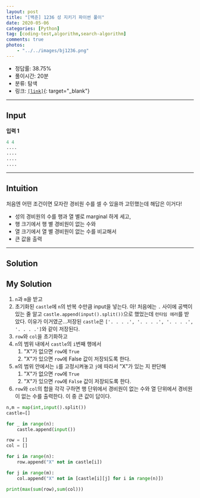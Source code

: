 ```yaml
---
layout: post
title: "[백준] 1236 성 지키기 파이썬 풀이"
date: 2020-05-06
categories: [Python]
tag: [coding-test,algorithm,search-algorithm]
comments: true
photos:
    - "../../images/bj1236.png"
---
```


* 정답률: 38.75%
* 풀이시간: 20분
* 분류: 탐색
* 링크: [`[link]`](https://www.acmicpc.net/problem/1236){: target="_blank"}

----
## Input

**입력 1**

~~~~python
4 4
....
....
....
....
~~~~


---
## Intuition

처음엔 어떤 조건이면 모자란 경비원 수를 셀 수 있을까 고민했는데 해답은 이거다!

* 성의 경비원의 수를 행과 열 별로 marginal 하게 세고, 
* 행 크기에서 행 별 경비원이 없는 수와
* 열 크기에서 열 별 경비원이 없는 수를 비교해서
* 큰 값을 출력


---
## Solution

## My Solution

1. `n`과 `m`을 받고
2. 초기화된 `castle`에 `n`의 반복 수만큼 input을 넣는다. 아! 처음에는 `.` 사이에 공백이 있는 줄 알고 `castle.append(input().split())`으로 했었는데 `런타임 에러`를 받았다. 이유가 이거였군...저장된 `castle`은 `['. . . .', '. . . .', '. . . .', '. . . .']`와 같이 저장된다.
3. `row`와 `col`을 초기화하고
4. `n`의 범위 내에서 `castle`의 `i`번째 행에서  
   1. "X"가 없으면 `row`에 `True`
   2. "X"가 있으면 `row`에 False 값이 저장되도록 한다.
5. `m`의 범위 안에서는 `i`를 고정시켜놓고 `j`에 따라서 "X"가 있는 지 판단해
   1.  "X"가 없으면 `row`에 `True`
   2.  "X"가 있으면 `row`에 `False` 값이 저장되도록 한다.
6. `row`와 `col`의 합을 각각 구하면 행 단위에서 경비원이 없는 수와 열 단위에서 경비원이 없는 수를 출력한다. 이 중 큰 값이 답이다.  

```python
n,m = map(int,input().split())
castle=[]

for _ in range(n):
    castle.append(input())

row = []
col = []

for i in range(n):
    row.append("X" not in castle[i])

for j in range(m):
    col.append("X" not in [castle[i][j] for i in range(n)])    

print(max(sum(row),sum(col)))
```

